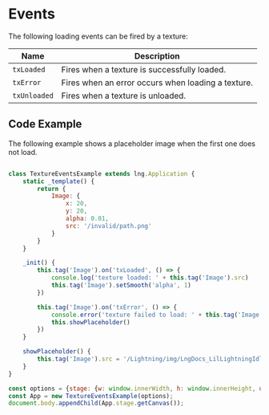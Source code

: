 # Events

The following loading events can be fired by a texture:

| Name | Description |
|---|---|
| `txLoaded` | Fires when a texture is successfully loaded. |
| `txError` | Fires when an error occurs when loading a texture. |
| `txUnloaded` | Fires when a texture is unloaded. |

## Code Example

The following example shows a placeholder image when the first one does not load.

```js

class TextureEventsExample extends lng.Application {
    static _template() {
        return {
            Image: {
                x: 20,
                y: 20,
                alpha: 0.01,
                src: '/invalid/path.png'
            }
        }
    }

    _init() {
        this.tag('Image').on('txLoaded', () => {
            console.log('texture loaded: ' + this.tag('Image').src)
            this.tag('Image').setSmooth('alpha', 1)
        })

        this.tag('Image').on('txError', () => {
            console.error('texture failed to load: ' + this.tag('Image').src)
            this.showPlaceholder()
        })
    }

    showPlaceholder() {
        this.tag('Image').src = '/Lightning/img/LngDocs_LilLightningIdle.png'
    }
}

const options = {stage: {w: window.innerWidth, h: window.innerHeight, useImageWorker: false}};
const App = new TextureEventsExample(options);
document.body.appendChild(App.stage.getCanvas());
```